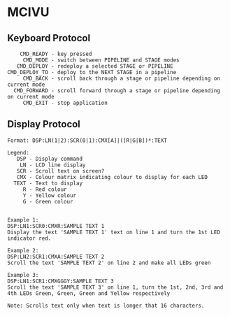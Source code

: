 MCIVU
=====

Keyboard Protocol
----------------------------------------
        CMD_READY - key pressed
         CMD_MODE - switch between PIPELINE and STAGE modes
       CMD_DEPLOY - redeploy a selected STAGE or PIPELINE
    CMD_DEPLOY_TO - deploy to the NEXT STAGE in a pipeline
         CMD_BACK - scroll back through a stage or pipeline depending on current mode
      CMD_FORWARD - scroll forward through a stage or pipeline depending on current mode
         CMD_EXIT - stop application


Display Protocol
----------------------------------------
    Format: DSP:LN(1|2):SCR(0|1):CMX[A]|([R|G|B])*:TEXT

    Legend:
       DSP - Display command
        LN - LCD line display
       SCR - Scroll text on screen?
       CMX - Colour matrix indicating colour to display for each LED
      TEXT - Text to display
         R - Red colour
         Y - Yellow colour
         G - Green colour


    Example 1:
    DSP:LN1:SCR0:CMXR:SAMPLE TEXT 1
    Display the text 'SAMPLE TEXT 1' text on line 1 and turn the 1st LED indicator red.

    Example 2:
    DSP:LN2:SCR1:CMXA:SAMPLE TEXT 2
    Scroll the text 'SAMPLE TEXT 2' on line 2 and make all LEDs green

    Example 3:
    DSP:LN1:SCR1:CMXGGGY:SAMPLE TEXT 3
    Scroll the text 'SAMPLE TEXT 3' on line 1, turn the 1st, 2nd, 3rd and 4th LEDs Green, Green, Green and Yellow respectively

    Note: Scrolls text only when text is longer that 16 characters.
